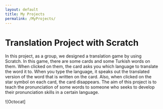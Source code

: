 ```yaml
---
layout: default
title: My Projects
permalink: /MyProjects/
---
```


# Translation Project with Scratch
In this project, as a group, we designed a translation game by using Scratch. In this game, there are some cards and some Turkish words on them. When clicked on them, the card asks you which language to translate the word it to. When you type the language, it speaks out the translated version of the word that is written on the card. Also, when clicked on the star symbol on each card, the card disappears. The aim of this project is to teach the pronunciation of some words to someone who seeks to develop their pronunciation skills in a certain language. 

![Octocat]
